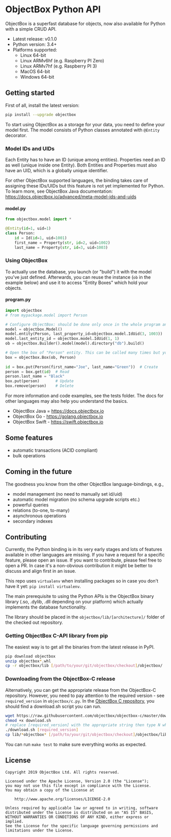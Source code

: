 ObjectBox Python API
====================
ObjectBox is a superfast database for objects, now also available for Python with a simple CRUD API.

* Latest release: v0.1.0
* Python version: 3.4+
* Platforms supported: 
    * Linux 64-bit
    * Linux ARMv6hf (e.g. Raspberry PI Zero)
    * Linux ARMv7hf (e.g. Raspberry PI 3)
    * MacOS 64-bit
    * Windows 64-bit

Getting started
---------------
First of all, install the latest version:
```bash
pip install --upgrade objectbox
```

To start using ObjectBox as a storage for your data, you need to define your model first. 
The model consists of Python classes annotated with `@Entity` decorator. 

### Model IDs and UIDs
Each Entity has to have an ID (unique among entities). 
Properties need an ID as well (unique inside one Entity). 
Both Entities and Properties must also have an UID, which is a globally unique identifier.

For other ObjectBox supported languages, the binding takes care of assigning these IDs/UIDs but this feature is not yet implemented for Python.
To learn more, see ObjectBox Java documentation: https://docs.objectbox.io/advanced/meta-model-ids-and-uids

#### model.py
```python
from objectbox.model import *

@Entity(id=1, uid=1)
class Person:
    id = Id(id=1, uid=1001)
    first_name = Property(str, id=2, uid=1002)
    last_name = Property(str, id=3, uid=1003)
```

### Using ObjectBox
To actually use the database, you launch (or "build") it with the model you've just defined.
Afterwards, you can reuse the instance (`ob` in the example below) and use it to access "Entity Boxes" which hold your objects.
  
#### program.py
```python
import objectbox
# from mypackage.model import Person

# Configure ObjectBox: should be done only once in the whole program and the "ob" variable should be kept around
model = objectbox.Model()
model.entity(Person, last_property_id=objectbox.model.IdUid(3, 1003))
model.last_entity_id = objectbox.model.IdUid(1, 1)
ob = objectbox.Builder().model(model).directory("db").build()

# Open the box of "Person" entity. This can be called many times but you can also pass the variable around
box = objectbox.Box(ob, Person)
 
id = box.put(Person(first_name="Joe", last_name="Green"))  # Create
person = box.get(id)  # Read
person.last_name = "Black"
box.put(person)       # Update
box.remove(person)    # Delete
```

For more information and code examples, see the tests folder. The docs for other languages may also help you understand the basics.
* ObjectBox Java = https://docs.objectbox.io
* ObjectBox Go - https://golang.objectbox.io
* ObjectBox Swift - https://swift.objectbox.io

Some features
-------------
* automatic transactions (ACID compliant)
* bulk operations

Coming in the future
-------------
The goodness you know from the other ObjectBox language-bindings, e.g.,
* model management (no need to manually set id/uid)
* automatic model migration (no schema upgrade scripts etc.)
* powerful queries
* relations (to-one, to-many)
* asynchronous operations
* secondary indexes 

Contributing
------------
Currently, the Python binding is in its very early stages and lots of features available in other languages are missing.
If you have a request for a specific feature, please open an issue. If you want to contribute, please feel free to open a PR.
In case it's a non-obvious contribution it might be better to discuss and align first in an issue. 

This repo uses `virtualenv` when installing packages so in case you don't have it yet: `pip install virtualenv`.

The main prerequisite to using the Python APIs is the ObjectBox binary library (.so, .dylib, .dll depending on your  platform) which actually implements the database functionality.

The library should be placed in the `objectbox/lib/[architecture]/` folder of the checked out repository.

### Getting ObjectBox C-API library from pip
The easiest way is to get all the binaries from the latest release in PyPI.
```bash
pip download objectbox
unzip objectbox*.whl
cp -r objectbox/lib [/path/to/your/git/objectbox/checkout]/objectbox/  
```  

### Downloading from the ObjectBox-C release
Alternatively, you can get the appropriate release from the ObjectBox-C repository.
However, you need to pay attention to the required version - see `required_version` in `objectbox/c.py`.
In the [ObjectBox C repository](https://github.com/objectbox/objectbox-c), you should find a download.sh script you can run.


```bash
wget https://raw.githubusercontent.com/objectbox/objectbox-c/master/download.sh
chmod +x download.sh
# replace [required_version] with the appropriate string then type N when the script asks about installing the library
./download.sh [required_version]
cp lib/*objectbox* [/path/to/your/git/objectbox/checkout]/objectbox/lib/$(uname -m)/
```

You can run `make test` to make sure everything works as expected.

License
-------
    Copyright 2019 ObjectBox Ltd. All rights reserved.
    
    Licensed under the Apache License, Version 2.0 (the "License");
    you may not use this file except in compliance with the License.
    You may obtain a copy of the License at
    
        http://www.apache.org/licenses/LICENSE-2.0
    
    Unless required by applicable law or agreed to in writing, software
    distributed under the License is distributed on an "AS IS" BASIS,
    WITHOUT WARRANTIES OR CONDITIONS OF ANY KIND, either express or implied.
    See the License for the specific language governing permissions and
    limitations under the License.

